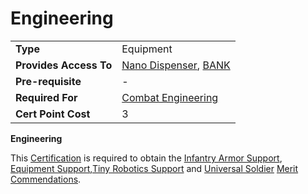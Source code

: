 # Engineering

|                        |                                                                                           |
| ---------------------- | ----------------------------------------------------------------------------------------- |
| **Type**               | Equipment                                                                                 |
| **Provides Access To** | [Nano Dispenser](../weapons/Nano_Dispenser.md), [BANK](../weapons/Body_Armor_Nano_Kit.md) |
| **Pre-requisite**      | \-                                                                                        |
| **Required For**       | [Combat Engineering](Combat_Engineering.md)                                               |
| **Cert Point Cost**    | 3                                                                                         |

**Engineering**

This [Certification](Certification.md) is required to obtain the
[Infantry Armor Support](../merits/Infantry_Armor_Support.md),
[Equipment Support](../merits/Equipment_Support.md),[Tiny Robotics Support](../merits/Tiny_Robotics_Support.md)
and [Universal Soldier](../merits/Universal_Soldier.md)
[Merit Commendations](../merits/index.md).
